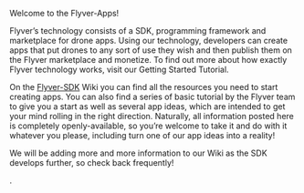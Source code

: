 Welcome to the Flyver-Apps!

Flyver’s technology consists of a SDK, programming framework and marketplace for drone apps. Using our technology, developers can create apps that put drones to any sort of use they wish and then publish them on the Flyver marketplace and monetize. To find out more about how exactly Flyver technology works, visit our Getting Started Tutorial.

On the [Flyver-SDK](https://github.com/flyver/Flyver-SDK/wiki) Wiki you can find all the resources you need to start creating apps. You can also find a series of basic tutorial by the Flyver team to give you a start as well as several app ideas, which are intended to get your mind rolling in the right direction. Naturally, all information posted here is completely openly-available, so you’re welcome to take it and do with it whatever you please, including turn one of our app ideas into a reality!

We will be adding more and more information to our Wiki as the SDK develops further, so check back frequently!

.
